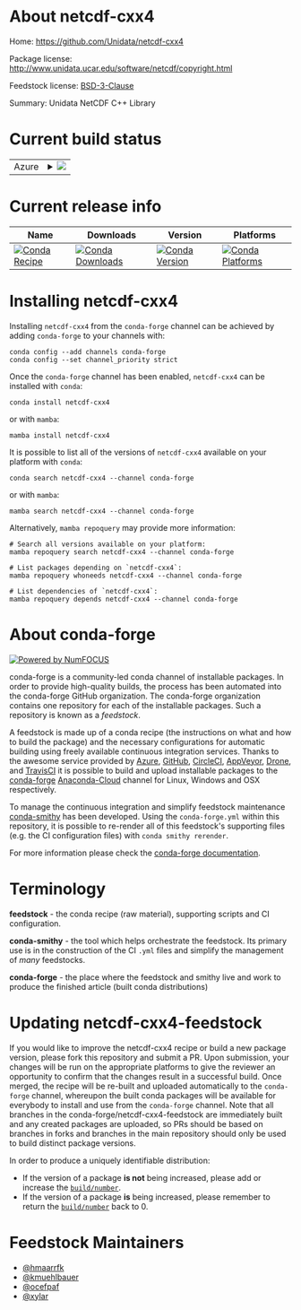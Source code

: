 About netcdf-cxx4
=================

Home: https://github.com/Unidata/netcdf-cxx4

Package license: http://www.unidata.ucar.edu/software/netcdf/copyright.html

Feedstock license: [BSD-3-Clause](https://github.com/conda-forge/netcdf-cxx4-feedstock/blob/main/LICENSE.txt)

Summary: Unidata NetCDF C++ Library

Current build status
====================


<table>
    
  <tr>
    <td>Azure</td>
    <td>
      <details>
        <summary>
          <a href="https://dev.azure.com/conda-forge/feedstock-builds/_build/latest?definitionId=4835&branchName=main">
            <img src="https://dev.azure.com/conda-forge/feedstock-builds/_apis/build/status/netcdf-cxx4-feedstock?branchName=main">
          </a>
        </summary>
        <table>
          <thead><tr><th>Variant</th><th>Status</th></tr></thead>
          <tbody><tr>
              <td>linux_64_mpimpich</td>
              <td>
                <a href="https://dev.azure.com/conda-forge/feedstock-builds/_build/latest?definitionId=4835&branchName=main">
                  <img src="https://dev.azure.com/conda-forge/feedstock-builds/_apis/build/status/netcdf-cxx4-feedstock?branchName=main&jobName=linux&configuration=linux%20linux_64_mpimpich" alt="variant">
                </a>
              </td>
            </tr><tr>
              <td>linux_64_mpinompi</td>
              <td>
                <a href="https://dev.azure.com/conda-forge/feedstock-builds/_build/latest?definitionId=4835&branchName=main">
                  <img src="https://dev.azure.com/conda-forge/feedstock-builds/_apis/build/status/netcdf-cxx4-feedstock?branchName=main&jobName=linux&configuration=linux%20linux_64_mpinompi" alt="variant">
                </a>
              </td>
            </tr><tr>
              <td>linux_64_mpiopenmpi</td>
              <td>
                <a href="https://dev.azure.com/conda-forge/feedstock-builds/_build/latest?definitionId=4835&branchName=main">
                  <img src="https://dev.azure.com/conda-forge/feedstock-builds/_apis/build/status/netcdf-cxx4-feedstock?branchName=main&jobName=linux&configuration=linux%20linux_64_mpiopenmpi" alt="variant">
                </a>
              </td>
            </tr><tr>
              <td>osx_64_mpimpich</td>
              <td>
                <a href="https://dev.azure.com/conda-forge/feedstock-builds/_build/latest?definitionId=4835&branchName=main">
                  <img src="https://dev.azure.com/conda-forge/feedstock-builds/_apis/build/status/netcdf-cxx4-feedstock?branchName=main&jobName=osx&configuration=osx%20osx_64_mpimpich" alt="variant">
                </a>
              </td>
            </tr><tr>
              <td>osx_64_mpinompi</td>
              <td>
                <a href="https://dev.azure.com/conda-forge/feedstock-builds/_build/latest?definitionId=4835&branchName=main">
                  <img src="https://dev.azure.com/conda-forge/feedstock-builds/_apis/build/status/netcdf-cxx4-feedstock?branchName=main&jobName=osx&configuration=osx%20osx_64_mpinompi" alt="variant">
                </a>
              </td>
            </tr><tr>
              <td>osx_64_mpiopenmpi</td>
              <td>
                <a href="https://dev.azure.com/conda-forge/feedstock-builds/_build/latest?definitionId=4835&branchName=main">
                  <img src="https://dev.azure.com/conda-forge/feedstock-builds/_apis/build/status/netcdf-cxx4-feedstock?branchName=main&jobName=osx&configuration=osx%20osx_64_mpiopenmpi" alt="variant">
                </a>
              </td>
            </tr><tr>
              <td>osx_arm64_mpimpich</td>
              <td>
                <a href="https://dev.azure.com/conda-forge/feedstock-builds/_build/latest?definitionId=4835&branchName=main">
                  <img src="https://dev.azure.com/conda-forge/feedstock-builds/_apis/build/status/netcdf-cxx4-feedstock?branchName=main&jobName=osx&configuration=osx%20osx_arm64_mpimpich" alt="variant">
                </a>
              </td>
            </tr><tr>
              <td>osx_arm64_mpinompi</td>
              <td>
                <a href="https://dev.azure.com/conda-forge/feedstock-builds/_build/latest?definitionId=4835&branchName=main">
                  <img src="https://dev.azure.com/conda-forge/feedstock-builds/_apis/build/status/netcdf-cxx4-feedstock?branchName=main&jobName=osx&configuration=osx%20osx_arm64_mpinompi" alt="variant">
                </a>
              </td>
            </tr><tr>
              <td>osx_arm64_mpiopenmpi</td>
              <td>
                <a href="https://dev.azure.com/conda-forge/feedstock-builds/_build/latest?definitionId=4835&branchName=main">
                  <img src="https://dev.azure.com/conda-forge/feedstock-builds/_apis/build/status/netcdf-cxx4-feedstock?branchName=main&jobName=osx&configuration=osx%20osx_arm64_mpiopenmpi" alt="variant">
                </a>
              </td>
            </tr>
          </tbody>
        </table>
      </details>
    </td>
  </tr>
</table>

Current release info
====================

| Name | Downloads | Version | Platforms |
| --- | --- | --- | --- |
| [![Conda Recipe](https://img.shields.io/badge/recipe-netcdf--cxx4-green.svg)](https://anaconda.org/conda-forge/netcdf-cxx4) | [![Conda Downloads](https://img.shields.io/conda/dn/conda-forge/netcdf-cxx4.svg)](https://anaconda.org/conda-forge/netcdf-cxx4) | [![Conda Version](https://img.shields.io/conda/vn/conda-forge/netcdf-cxx4.svg)](https://anaconda.org/conda-forge/netcdf-cxx4) | [![Conda Platforms](https://img.shields.io/conda/pn/conda-forge/netcdf-cxx4.svg)](https://anaconda.org/conda-forge/netcdf-cxx4) |

Installing netcdf-cxx4
======================

Installing `netcdf-cxx4` from the `conda-forge` channel can be achieved by adding `conda-forge` to your channels with:

```
conda config --add channels conda-forge
conda config --set channel_priority strict
```

Once the `conda-forge` channel has been enabled, `netcdf-cxx4` can be installed with `conda`:

```
conda install netcdf-cxx4
```

or with `mamba`:

```
mamba install netcdf-cxx4
```

It is possible to list all of the versions of `netcdf-cxx4` available on your platform with `conda`:

```
conda search netcdf-cxx4 --channel conda-forge
```

or with `mamba`:

```
mamba search netcdf-cxx4 --channel conda-forge
```

Alternatively, `mamba repoquery` may provide more information:

```
# Search all versions available on your platform:
mamba repoquery search netcdf-cxx4 --channel conda-forge

# List packages depending on `netcdf-cxx4`:
mamba repoquery whoneeds netcdf-cxx4 --channel conda-forge

# List dependencies of `netcdf-cxx4`:
mamba repoquery depends netcdf-cxx4 --channel conda-forge
```


About conda-forge
=================

[![Powered by
NumFOCUS](https://img.shields.io/badge/powered%20by-NumFOCUS-orange.svg?style=flat&colorA=E1523D&colorB=007D8A)](https://numfocus.org)

conda-forge is a community-led conda channel of installable packages.
In order to provide high-quality builds, the process has been automated into the
conda-forge GitHub organization. The conda-forge organization contains one repository
for each of the installable packages. Such a repository is known as a *feedstock*.

A feedstock is made up of a conda recipe (the instructions on what and how to build
the package) and the necessary configurations for automatic building using freely
available continuous integration services. Thanks to the awesome service provided by
[Azure](https://azure.microsoft.com/en-us/services/devops/), [GitHub](https://github.com/),
[CircleCI](https://circleci.com/), [AppVeyor](https://www.appveyor.com/),
[Drone](https://cloud.drone.io/welcome), and [TravisCI](https://travis-ci.com/)
it is possible to build and upload installable packages to the
[conda-forge](https://anaconda.org/conda-forge) [Anaconda-Cloud](https://anaconda.org/)
channel for Linux, Windows and OSX respectively.

To manage the continuous integration and simplify feedstock maintenance
[conda-smithy](https://github.com/conda-forge/conda-smithy) has been developed.
Using the ``conda-forge.yml`` within this repository, it is possible to re-render all of
this feedstock's supporting files (e.g. the CI configuration files) with ``conda smithy rerender``.

For more information please check the [conda-forge documentation](https://conda-forge.org/docs/).

Terminology
===========

**feedstock** - the conda recipe (raw material), supporting scripts and CI configuration.

**conda-smithy** - the tool which helps orchestrate the feedstock.
                   Its primary use is in the construction of the CI ``.yml`` files
                   and simplify the management of *many* feedstocks.

**conda-forge** - the place where the feedstock and smithy live and work to
                  produce the finished article (built conda distributions)


Updating netcdf-cxx4-feedstock
==============================

If you would like to improve the netcdf-cxx4 recipe or build a new
package version, please fork this repository and submit a PR. Upon submission,
your changes will be run on the appropriate platforms to give the reviewer an
opportunity to confirm that the changes result in a successful build. Once
merged, the recipe will be re-built and uploaded automatically to the
`conda-forge` channel, whereupon the built conda packages will be available for
everybody to install and use from the `conda-forge` channel.
Note that all branches in the conda-forge/netcdf-cxx4-feedstock are
immediately built and any created packages are uploaded, so PRs should be based
on branches in forks and branches in the main repository should only be used to
build distinct package versions.

In order to produce a uniquely identifiable distribution:
 * If the version of a package **is not** being increased, please add or increase
   the [``build/number``](https://docs.conda.io/projects/conda-build/en/latest/resources/define-metadata.html#build-number-and-string).
 * If the version of a package **is** being increased, please remember to return
   the [``build/number``](https://docs.conda.io/projects/conda-build/en/latest/resources/define-metadata.html#build-number-and-string)
   back to 0.

Feedstock Maintainers
=====================

* [@hmaarrfk](https://github.com/hmaarrfk/)
* [@kmuehlbauer](https://github.com/kmuehlbauer/)
* [@ocefpaf](https://github.com/ocefpaf/)
* [@xylar](https://github.com/xylar/)


